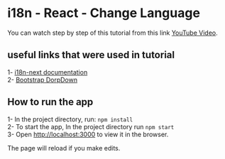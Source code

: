# i18n - React - Change Language

You can watch step by step of this tutorial from this link [YouTube Video](https://youtu.be/GC8AmRKfTHM).

## useful links that were used in tutorial
1- [i18n-next documentation](https://react.i18next.com/latest/using-with-hooks) \
2- [Bootstrap DorpDown](https://react-bootstrap.netlify.app/components/dropdowns/)

## How to run the app
1- In the project directory, run: `npm install`\
2- To start the app, In the project directory run `npm start`\
3- Open [http://localhost:3000](http://localhost:3000) to view it in the browser.

The page will reload if you make edits.

